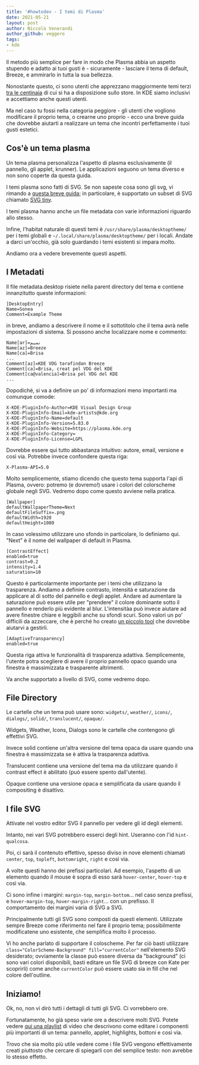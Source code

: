 ```yaml
---
title: '#howtodev - I temi di Plasma' 
date: 2021-05-21 
layout: post 
author: Niccolò Venerandi
author_github: veggero 
tags: 
- kde 
---
```


Il metodo più semplice per fare in modo che Plasma abbia un aspetto stupendo e adatto ai tuoi gusti è - sicuramente - lasciare il tema di default, Breeze, e ammirarlo in tutta la sua bellezza.

Nonostante questo, ci sono utenti che apprezzano maggiormente temi terzi [tra le centinaia](https://store.kde.org/browse/cat/104/ord/rating/) di cui si ha a disposizione sullo store. In KDE siamo inclusivi e accettiamo anche questi utenti.

Ma nel caso tu fossi nella categoria peggiore - gli utenti che vogliono modificare il proprio tema, o crearne uno proprio - ecco una breve guida che dovrebbe aiutarti a realizzare un tema che incontri perfettamente i tuoi gusti estetici.

## Cos'è un tema plasma
Un tema plasma personalizza l'aspetto di plasma esclusivamente (il pannello, gli applet, krunner). Le applicazioni seguono un tema diverso e non sono coperte da questa guida. 

I temi plasma sono fatti di SVG. Se non sapeste cosa sono gli svg, vi rimando a [questa breve guida](https://www.w3.org/TR/SVG2/); in particolare, è supportato un subset di SVG chiamato [SVG tiny](https://www.w3.org/TR/SVGTiny12/intro.html).

I temi plasma hanno anche un file metadata con varie informazioni riguardo allo stesso.

Infine, l'habitat naturale di questi temi è `/usr/share/plasma/desktoptheme/` per i temi globali e `~/.local/share/plasma/desktoptheme/` per i locali. Andate a darci un'occhio, già solo guardando i temi esistenti si impara molto.

Andiamo ora a vedere brevemente questi aspetti.

## I Metadati 
Il file metadata.desktop risiete nella parent directory del tema e contiene innanzitutto queste informazioni:

```
[DesktopEntry]
Name=Sonea
Comment=Example Theme
```

in breve, andiamo a descrivere il nome e il sottotitolo che il tema avrà nelle impostazioni di sistema. Si possono anche localizzare nome e commento:

```
Name[ar]=نسيم
Name[az]=Breeze
Name[ca]=Brisa
...
Comment[az]=KDE VDG tərəfindən Breeze
Comment[ca]=Brisa, creat pel VDG del KDE
Comment[ca@valencia]=Brisa pel VDG del KDE
...
```
 
 Dopodiché, si va a definire un po' di informazioni meno importanti ma comunque comode:
 
```
X-KDE-PluginInfo-Author=KDE Visual Design Group
X-KDE-PluginInfo-Email=kde-artists@kde.org
X-KDE-PluginInfo-Name=default
X-KDE-PluginInfo-Version=5.83.0
X-KDE-PluginInfo-Website=https://plasma.kde.org
X-KDE-PluginInfo-Category=
X-KDE-PluginInfo-License=LGPL
```
 
Dovrebbe essere qui tutto abbastanza intuitivo: autore, email, versione e così via. Potrebbe invece confondere questa riga:

```
X-Plasma-API=5.0
```

Molto semplicemente, stiamo dicendo che questo tema supporta l'api di Plasma, ovvero: potremo (e dovremo!) usare i colori del colorscheme globale negli SVG. Vedremo dopo come questo avviene nella pratica.

```
[Wallpaper]
defaultWallpaperTheme=Next
defaultFileSuffix=.png
defaultWidth=1920
defaultHeight=1080
```

In caso volessimo utilizzare uno sfondo in particolare, lo definiamo qui. "Next" è il nome del wallpaper di default in Plasma.

```
[ContrastEffect]
enabled=true
contrast=0.2
intensity=1.4
saturation=10
```

Questo è particolarmente importante per i temi che utilizzano la trasparenza. Andiamo a definire contrasto, intensità e saturazione da applicare al di sotto del pannello e degli applet. Andare ad aumentare la saturazione può essere utile per "prendere" il colore dominante sotto il pannello e renderlo più evidente al blur. L'intensitàa può invece aiutare ad avere finestre chiare e leggibili anche su sfondi scuri. Sono valori un po' difficili da azzeccare, che è perché ho creato [un piccolo tool](https://niccolo.venerandi.com/backstage/files/ownopacity/main.html) che dovrebbe aiutarvi a gestirli.

```
[AdaptiveTransparency]
enabled=true
```

Questa riga attiva le funzionalità di trasparenza adattiva. Semplicemente, l'utente potra scegliere di avere il proprio pannello opaco quando una finestra è massimizzata e trasparente altrimenti.

Va anche supportato a livello di SVG, come vedremo dopo.



## File Directory
Le cartelle che un tema può usare sono: `widgets/`, `weather/`, `icons/`, `dialogs/`, `solid/`, `translucent/`, `opaque/`.

Widgets, Weather, Icons, Dialogs sono le cartelle che contengono gli effettivi SVG.

Invece solid contiene un'altra versione del tema opaca da usare quando una finestra è massimizzata se è attiva la trasparenza adattiva.

Translucent contiene una versione del tema ma da utilizzare quando il contrast effect è abilitato (può essere spento dall'utente).

Opaque contiene una versione opaca e semplificata da usare quando il compositing è disattivo.

## I file SVG
Attivate nel vostro editor SVG il pannello per vedere gli id degli elementi.

Intanto, nei vari SVG potrebbero esserci degli hint. Useranno con l'id `hint-qualcosa`. 

Poi, ci sarà il contenuto effettivo, spesso diviso in nove elementi chiamati `center`, `top`, `topleft`, `bottomright`, `right` e così via.

A volte questi hanno dei prefissi particolari. Ad esempio, l'aspetto di un elemento quando il mouse è sopra di esso sarà `hover-center`, `hover-top` e così via.

Ci sono infine i margini: `margin-top`, `margin-bottom`... nel caso senza prefissi, e `hover-margin-top`, `hover-margin-right`... con un prefisso. Il comportamento dei margini varia di SVG a SVG.

Principalmente tutti gli SVG sono composti da questi elementi. Utilizzate sempre Breeze come riferimento nel fare il proprio tema; possibilmente modificatene uno esistente, che semplifica molto il processo.

Vi ho anche parlato di supportare il coloscheme. Per far ciò basti utilizzare `class="ColorScheme-Background" fill="currentColor"` nell'elemento SVG desiderato; ovviamente la classe può essere diversa da "background" (ci sono vari colori disponibili, basti editare un file SVG di breeze con Kate per scoprirli) come anche `currentColor` può essere usato sia in fill che nel colore dell'outline.

## Iniziamo!
Ok, no, non vi dirò tutti i dettagli di tutti gli SVG. Ci vorrebbero ore.

Fortunatamente, ho già speso varie ore a descrivere molti SVG. Potete vedere [qui una playlist](https://www.youtube.com/watch?v=XrNWYt_vciA&list=PLX3_anRd8Mp7ibLDlSEJHNzSBaTslFp-x) di video che descrivono come editare i componenti più importanti di un tema: pannello, applet, highlights, bottoni e così via.

Trovo che sia molto più utile vedere come i file SVG vengono effettivamente creati piuttosto che cercare di spiegarli con del semplice testo: non avrebbe lo stesso effetto.


